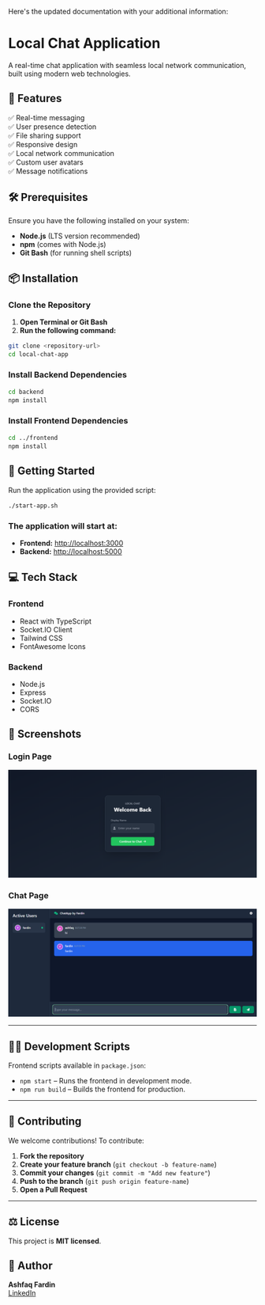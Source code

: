 Here's the updated documentation with your additional information:

# **Local Chat Application**

A real-time chat application with seamless local network communication, built using modern web technologies.

## 🚀 Features

✅ Real-time messaging  
✅ User presence detection  
✅ File sharing support  
✅ Responsive design  
✅ Local network communication  
✅ Custom user avatars  
✅ Message notifications

## 🛠️ Prerequisites

Ensure you have the following installed on your system:

- **Node.js** (LTS version recommended)
- **npm** (comes with Node.js)
- **Git Bash** (for running shell scripts)

## 📦 Installation

### **Clone the Repository**

1. **Open Terminal or Git Bash**
2. **Run the following command:**

```bash
git clone <repository-url>
cd local-chat-app
```

### **Install Backend Dependencies**

```bash
cd backend
npm install
```

### **Install Frontend Dependencies**

```bash
cd ../frontend
npm install
```

## 🎯 Getting Started

Run the application using the provided script:

```bash
./start-app.sh
```

### **The application will start at:**

- **Frontend:** [http://localhost:3000](http://localhost:3000)
- **Backend:** [http://localhost:5000](http://localhost:5000)

## 💻 Tech Stack

### **Frontend**

- React with TypeScript
- Socket.IO Client
- Tailwind CSS
- FontAwesome Icons

### **Backend**

- Node.js
- Express
- Socket.IO
- CORS

## 📸 Screenshots

### **Login Page**

![Login Page](./screenshots/login-page.png)

### **Chat Page**

![Chat Page](./screenshots/chat-page.png)

---

## 👨‍💻 Development Scripts

Frontend scripts available in `package.json`:

- `npm start` – Runs the frontend in development mode.
- `npm run build` – Builds the frontend for production.

---

## 🤝 Contributing

We welcome contributions! To contribute:

1. **Fork the repository**
2. **Create your feature branch** (`git checkout -b feature-name`)
3. **Commit your changes** (`git commit -m "Add new feature"`)
4. **Push to the branch** (`git push origin feature-name`)
5. **Open a Pull Request**

---

## ⚖️ License

This project is **MIT licensed**.

## 👤 Author

**Ashfaq Fardin**  
[LinkedIn](https://linkedin.com/in/ashfaqfardin)
